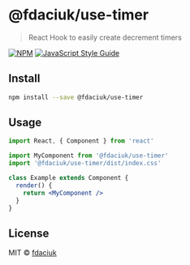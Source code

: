 # @fdaciuk/use-timer

> React Hook to easily create decrement timers

[![NPM](https://img.shields.io/npm/v/@fdaciuk/use-timer.svg)](https://www.npmjs.com/package/@fdaciuk/use-timer) [![JavaScript Style Guide](https://img.shields.io/badge/code_style-standard-brightgreen.svg)](https://standardjs.com)

## Install

```bash
npm install --save @fdaciuk/use-timer
```

## Usage

```jsx
import React, { Component } from 'react'

import MyComponent from '@fdaciuk/use-timer'
import '@fdaciuk/use-timer/dist/index.css'

class Example extends Component {
  render() {
    return <MyComponent />
  }
}
```

## License

MIT © [fdaciuk](https://github.com/fdaciuk)
